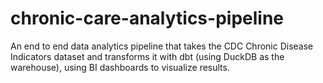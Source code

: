 # chronic-care-analytics-pipeline
An end to end data analytics pipeline that takes the CDC Chronic Disease Indicators dataset and transforms it with dbt (using DuckDB as the warehouse), using BI dashboards to visualize results.
